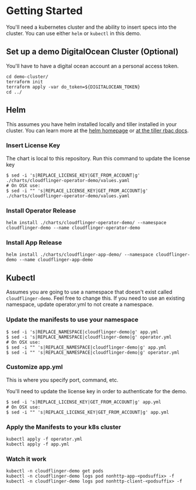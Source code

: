 # Getting Started

You'll need a kubernetes cluster and the ability to insert specs into the cluster. You can use either `helm` or `kubectl` in this demo.

## Set up a demo DigitalOcean Cluster (Optional)

You'll have to have a digital ocean account an a personal access token.

```
cd demo-cluster/
terraform init
terraform apply -var do_token=${DIGITALOCEAN_TOKEN}
cd ../
```

## Helm

This assumes you have helm installed locally and tiller installed in your cluster. You can learn more at the [helm homepage](https://helm.sh/) or [at the tiller rbac docs](https://github.com/helm/helm/blob/master/docs/rbac.md#tiller-and-role-based-access-control).

### Insert License Key

The chart is local to this repository. Run this command to update the license key

```
$ sed -i 's|REPLACE_LICENSE_KEY|GET_FROM_ACCOUNT|g' ./charts/cloudflinger-operator-demo/values.yaml
# On OSX use:
$ sed -i "" 's|REPLACE_LICENSE_KEY|GET_FROM_ACCOUNT|g' ./charts/cloudflinger-operator-demo/values.yaml
```

### Install Operator Release

```
helm install ./charts/cloudflinger-operator-demo/ --namespace cloudflinger-demo --name cloudflinger-operator-demo
```

### Install App Release

```
helm install ./charts/cloudflinger-app-demo/ --namespace cloudflinger-demo --name cloudflinger-app-demo
```

## Kubectl

Assumes you are going to use a namespace that doesn't exist called `cloudflinger-demo`. Feel free to change this. If you need to use an existing namespace, update operator.yml to not create a namespace.

### Update the manifests to use your namespace

```
$ sed -i 's|REPLACE_NAMESPACE|cloudflinger-demo|g' app.yml
$ sed -i 's|REPLACE_NAMESPACE|cloudflinger-demo|g' operator.yml
# On OSX use:
$ sed -i "" 's|REPLACE_NAMESPACE|cloudflinger-demo|g' app.yml
$ sed -i "" 's|REPLACE_NAMESPACE|cloudflinger-demo|g' operator.yml
```

### Customize app.yml

This is where you specify port, command, etc.

You'll need to update the license key in order to authenticate for the demo.

```
$ sed -i 's|REPLACE_LICENSE_KEY|GET_FROM_ACCOUNT|g' app.yml
# On OSX use:
$ sed -i "" 's|REPLACE_LICENSE_KEY|GET_FROM_ACCOUNT|g' app.yml
```

### Apply the Manifests to your k8s cluster

```
kubectl apply -f operator.yml
kubectl apply -f app.yml
```

### Watch it work

```
kubectl -n cloudflinger-demo get pods
kubectl -n cloudflinger-demo logs pod nonhttp-app-<podsuffix> -f
kubectl -n cloudflinger-demo logs pod nonhttp-client-<podsuffix> -f
```

